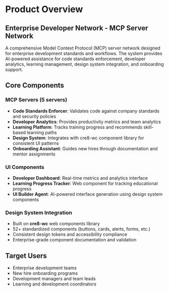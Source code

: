 # Product Overview

## Enterprise Developer Network - MCP Server Network

A comprehensive Model Context Protocol (MCP) server network designed for enterprise development standards and workflows. The system provides AI-powered assistance for code standards enforcement, developer analytics, learning management, design system integration, and onboarding support.

## Core Components

### MCP Servers (5 servers)
- **Code Standards Enforcer**: Validates code against company standards and security policies
- **Developer Analytics**: Provides productivity metrics and team analytics
- **Learning Platform**: Tracks training progress and recommends skill-based learning paths
- **Design System**: Integrates with cre8-wc component library for consistent UI patterns
- **Onboarding Assistant**: Guides new hires through documentation and mentor assignments

### UI Components
- **Developer Dashboard**: Real-time metrics and analytics interface
- **Learning Progress Tracker**: Web component for tracking educational progress
- **UI Builder Agent**: AI-powered interface generation using design system components

### Design System Integration
- Built on **cre8-wc** web components library
- 52+ standardized components (buttons, cards, alerts, forms, etc.)
- Consistent design tokens and accessibility compliance
- Enterprise-grade component documentation and validation

## Target Users
- Enterprise development teams
- New hire onboarding programs
- Development managers and team leads
- Learning and development coordinators